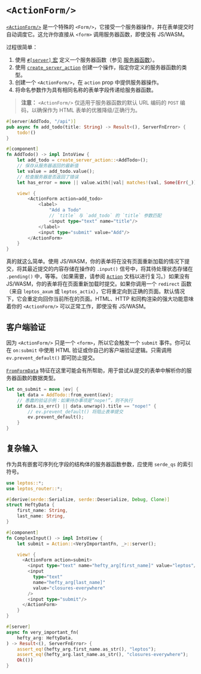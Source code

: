 # `<ActionForm/>`

[`<ActionForm/>`](https://docs.rs/leptos_router/latest/leptos_router/fn.ActionForm.html) 是一个特殊的 `<Form/>`，它接受一个服务器操作，并在表单提交时自动调度它。这允许你直接从 `<form>` 调用服务器函数，即使没有 JS/WASM。

过程很简单：

1. 使用 [`#[server]` 宏](https://docs.rs/leptos/latest/leptos/attr.server.html) 定义一个服务器函数（参见 [服务器函数](../server/25_server_functions.md)）。
2. 使用 [`create_server_action`](https://docs.rs/leptos/latest/leptos/fn.create_server_action.html) 创建一个操作，指定你定义的服务器函数的类型。
3. 创建一个 `<ActionForm/>`，在 `action` prop 中提供服务器操作。
4. 将命名参数作为具有相同名称的表单字段传递给服务器函数。

> **注意：** `<ActionForm/>` 仅适用于服务器函数的默认 URL 编码的 `POST` 编码，以确保作为 HTML 表单的优雅降级/正确行为。

```rust
#[server(AddTodo, "/api")]
pub async fn add_todo(title: String) -> Result<(), ServerFnError> {
    todo!()
}

#[component]
fn AddTodo() -> impl IntoView {
	let add_todo = create_server_action::<AddTodo>();
	// 保存从服务器返回的最新值
	let value = add_todo.value();
	// 检查服务器是否返回了错误
	let has_error = move || value.with(|val| matches!(val, Some(Err(_))));

	view! {
		<ActionForm action=add_todo>
			<label>
				"Add a Todo"
				// `title` 与 `add_todo` 的 `title` 参数匹配
				<input type="text" name="title"/>
			</label>
			<input type="submit" value="Add"/>
		</ActionForm>
	}
}
```

真的就这么简单。使用 JS/WASM，你的表单将在没有页面重新加载的情况下提交，将其最近提交的内容存储在操作的 `.input()` 信号中，将其待处理状态存储在 `.pending()` 中，等等。（如果需要，请参阅 [`Action`](https://docs.rs/leptos/latest/leptos/struct.Action.html) 文档以进行复习。）如果没有 JS/WASM，你的表单将在页面重新加载时提交。如果你调用一个 `redirect` 函数（来自 `leptos_axum` 或 `leptos_actix`），它将重定向到正确的页面。默认情况下，它会重定向回你当前所在的页面。HTML、HTTP 和同构渲染的强大功能意味着你的 `<ActionForm/>` 可以正常工作，即使没有 JS/WASM。

## 客户端验证

因为 `<ActionForm/>` 只是一个 `<form>`，所以它会触发一个 `submit` 事件。你可以在 `on:submit` 中使用 HTML 验证或你自己的客户端验证逻辑。只需调用 `ev.prevent_default()` 即可防止提交。

[`FromFormData`](https://docs.rs/leptos_router/latest/leptos_router/trait.FromFormData.html) 特征在这里可能会有所帮助，用于尝试从提交的表单中解析你的服务器函数的数据类型。

```rust
let on_submit = move |ev| {
	let data = AddTodo::from_event(&ev);
	// 愚蠢的验证示例：如果待办事项是“nope!”，则不执行
	if data.is_err() || data.unwrap().title == "nope!" {
		// ev.prevent_default() 将阻止表单提交
		ev.prevent_default();
	}
}
```

## 复杂输入

作为具有嵌套可序列化字段的结构体的服务器函数参数，应使用 `serde_qs` 的索引符号。

```rust
use leptos::*;
use leptos_router::*;

#[derive(serde::Serialize, serde::Deserialize, Debug, Clone)]
struct HeftyData {
    first_name: String,
    last_name: String,
}

#[component]
fn ComplexInput() -> impl IntoView {
    let submit = Action::<VeryImportantFn, _>::server();

    view! {
      <ActionForm action=submit>
        <input type="text" name="hefty_arg[first_name]" value="leptos"/>
        <input
          type="text"
          name="hefty_arg[last_name]"
          value="closures-everywhere"
        />
        <input type="submit"/>
      </ActionForm>
    }
}

#[server]
async fn very_important_fn(
    hefty_arg: HeftyData,
) -> Result<(), ServerFnError> {
    assert_eq!(hefty_arg.first_name.as_str(), "leptos");
    assert_eq!(hefty_arg.last_name.as_str(), "closures-everywhere");
    Ok(())
}

```
